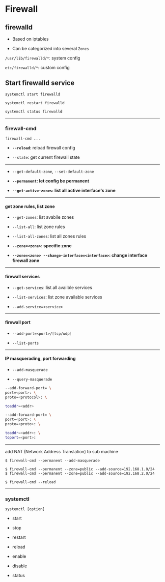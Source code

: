 # Firewall
## firewalld
- Based on iptables

- Can be categorized into several `Zones`

`/usr/lib/firewalld/*`: system config

`etc/firewalld/*`: custom config

## Start firewalld service

`systemctl start firewalld`

`systemctl restart firewalld`

`systemctl status firewalld`

---

### firewall-cmd

`firewall-cmd ...`

- **`--reload`**: reload firewall config

- `--state`: get current firewall state

---

- `--get-default-zone`, `--set-default-zone`

- **`--permanent`: let config be permanent**

- **`--get-active-zones`: list all active interface's zone**

---

#### get zone rules, list zone

- `--get-zones`: list avabile zones

- `--list-all`: list zone rules

- `--list-all-zones`: list all zones rules

- **`--zone=<zone>`: specific zone**

- **`--zone=<zone> --change-interface=<interface>`: change interface firewall zone**

---

#### firewall services
- `--get-services`: list all availble services

- `--list-services`: list zone available services

- `--add-service=<service>`

---

#### firewall port
- `--add-port=<port>/[tcp/udp]`

- `--list-ports`

---

#### IP masquerading, port forwarding
- `--add-masquerade`

- `--query-masquerade`

```sh
--add-forward-port= \
port=<port>: \
proto=<protocol>: \

toaddr=<addr>
```
```sh
--add-forward-port= \
port=<port>: \
proto=<proto>: \

toaddr=<addr>: \
toport=<port>:
```
---
add NAT (Network Address Translation) to sub machine
```
$ firewall-cmd --permanent --add-masquerade

$ firewall-cmd --permanent --zone=public --add-source=192.168.1.0/24
$ firewall-cmd --permanent --zone=public --add-source=192.168.2.0/24

$ firewall-cmd --reload
```

---

### systemctl

`systemctl [option]`
- start

- stop

- restart

- reload

- enable

- disable

- status